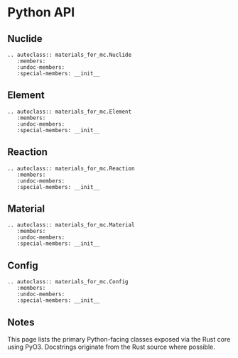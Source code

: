 # Python API

## Nuclide

```{eval-rst}
.. autoclass:: materials_for_mc.Nuclide
   :members:
   :undoc-members:
   :special-members: __init__
```

## Element

```{eval-rst}
.. autoclass:: materials_for_mc.Element
   :members:
   :undoc-members:
   :special-members: __init__
```

## Reaction

```{eval-rst}
.. autoclass:: materials_for_mc.Reaction
   :members:
   :undoc-members:
   :special-members: __init__
```

## Material

```{eval-rst}
.. autoclass:: materials_for_mc.Material
   :members:
   :undoc-members:
   :special-members: __init__
```

## Config

```{eval-rst}
.. autoclass:: materials_for_mc.Config
   :members:
   :undoc-members:
   :special-members: __init__
```

## Notes

This page lists the primary Python-facing classes exposed via the Rust core using PyO3. Docstrings originate from the Rust source where possible.
